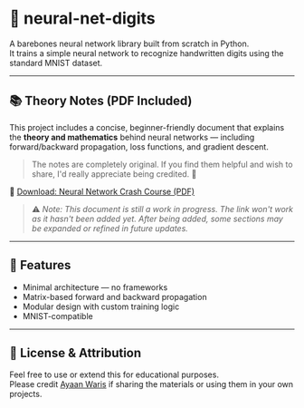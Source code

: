 # 🧠 neural-net-digits

A barebones neural network library built from scratch in Python.  
It trains a simple neural network to recognize handwritten digits using the standard MNIST dataset.

---

## 📚 Theory Notes (PDF Included)

This project includes a concise, beginner-friendly document that explains the **theory and mathematics** behind neural networks — including forward/backward propagation, loss functions, and gradient descent.

> The notes are completely original. If you find them helpful and wish to share, I'd really appreciate being credited. 🙂

📄 [Download: Neural Network Crash Course (PDF)](./docs/neural_net_crash_course.pdf) 

> ⚠️ *Note: This document is still a work in progress. The link won't work as it hasn't been added yet. After being added, some sections may be expanded or refined in future updates.*

---

## 🚀 Features

- Minimal architecture — no frameworks
- Matrix-based forward and backward propagation
- Modular design with custom training logic
- MNIST-compatible

---

## 📎 License & Attribution

Feel free to use or extend this for educational purposes.  
Please credit [Ayaan Waris](https://github.com/thewarisian) if sharing the materials or using them in your own projects.